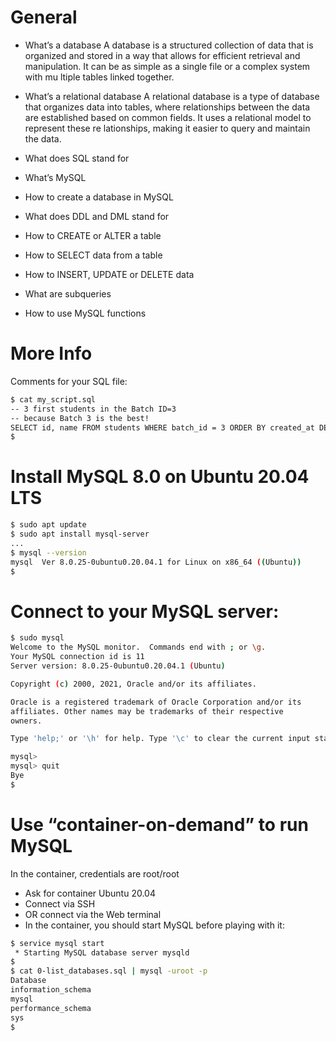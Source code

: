 # General
 
 * What’s a database
    A database is a structured collection of data that is organized and stored in a way that allows for efficient retrieval and manipulation. It can be as simple as a single file or a complex system with mu    ltiple tables linked together.

 * What’s a relational database
    A relational database is a type of database that organizes data into tables, where relationships between the data are established based on common fields. It uses a relational model to represent these re    lationships, making it easier to query and maintain the data.

 * What does SQL stand for

 * What’s MySQL

 * How to create a database in MySQL

 * What does DDL and DML stand for

 * How to CREATE or ALTER a table

 * How to SELECT data from a table

 * How to INSERT, UPDATE or DELETE data

 * What are subqueries

 * How to use MySQL functions

 # More Info

Comments for your SQL file:

```bash
$ cat my_script.sql
-- 3 first students in the Batch ID=3
-- because Batch 3 is the best!
SELECT id, name FROM students WHERE batch_id = 3 ORDER BY created_at DESC LIMIT 3;
$
```

# Install MySQL 8.0 on Ubuntu 20.04 LTS
```bash
$ sudo apt update
$ sudo apt install mysql-server
...
$ mysql --version
mysql  Ver 8.0.25-0ubuntu0.20.04.1 for Linux on x86_64 ((Ubuntu))
$
```

# Connect to your MySQL server:
```bash
$ sudo mysql
Welcome to the MySQL monitor.  Commands end with ; or \g.
Your MySQL connection id is 11
Server version: 8.0.25-0ubuntu0.20.04.1 (Ubuntu)

Copyright (c) 2000, 2021, Oracle and/or its affiliates.

Oracle is a registered trademark of Oracle Corporation and/or its
affiliates. Other names may be trademarks of their respective
owners.

Type 'help;' or '\h' for help. Type '\c' to clear the current input statement.

mysql>
mysql> quit
Bye
$
```

# Use “container-on-demand” to run MySQL

In the container, credentials are root/root

 * Ask for container Ubuntu 20.04
 * Connect via SSH
 * OR connect via the Web terminal
 * In the container, you should start MySQL before playing with it:

```bash
$ service mysql start
 * Starting MySQL database server mysqld
$
$ cat 0-list_databases.sql | mysql -uroot -p
Database
information_schema
mysql
performance_schema
sys
$
```
